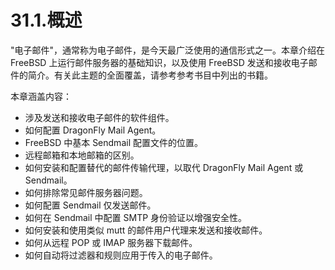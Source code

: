 # 31.1.概述

"电子邮件"，通常称为电子邮件，是今天最广泛使用的通信形式之一。本章介绍在 FreeBSD 上运行邮件服务器的基础知识，以及使用 FreeBSD 发送和接收电子邮件的简介。有关此主题的全面覆盖，请参考参考书目中列出的书籍。

 本章涵盖内容：

* 涉及发送和接收电子邮件的软件组件。
* 如何配置 DragonFly Mail Agent。
* FreeBSD 中基本 Sendmail 配置文件的位置。
* 远程邮箱和本地邮箱的区别。
* 如何安装和配置替代的邮件传输代理，以取代 DragonFly Mail Agent 或 Sendmail。
* 如何排除常见邮件服务器问题。
* 如何配置 Sendmail 仅发送邮件。
* 如何在 Sendmail 中配置 SMTP 身份验证以增强安全性。
* 如何安装和使用类似 mutt 的邮件用户代理来发送和接收邮件。
* 如何从远程 POP 或 IMAP 服务器下载邮件。
* 如何自动将过滤器和规则应用于传入的电子邮件。
